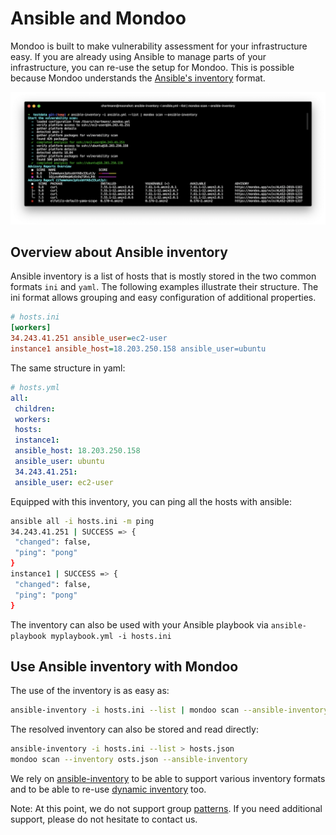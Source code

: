 # Ansible and Mondoo

Mondoo is built to make vulnerability assessment for your infrastructure easy. If you are already using Ansible to manage parts of your infrastructure, you can re-use the setup for Mondoo. This is possible because Mondoo understands the [Ansible's inventory](https://docs.ansible.com/ansible/latest/user_guide/intro_inventory.html) format.

![Mondoo using Ansible inventory](../static/ansible-inventory.png)

## Overview about Ansible inventory

Ansible inventory is a list of hosts that is mostly stored in the two common formats `ini` and `yaml`. The following examples illustrate their structure. The ini format allows grouping and easy configuration of additional properties.

```ini
# hosts.ini
[workers]
34.243.41.251 ansible_user=ec2-user
instance1 ansible_host=18.203.250.158 ansible_user=ubuntu
```

The same structure in yaml:

```yml
# hosts.yml
all:
 children:
 workers:
 hosts:
 instance1:
 ansible_host: 18.203.250.158
 ansible_user: ubuntu
 34.243.41.251:
 ansible_user: ec2-user
```

Equipped with this inventory, you can ping all the hosts with ansible:

```bash
ansible all -i hosts.ini -m ping
34.243.41.251 | SUCCESS => {
 "changed": false,
 "ping": "pong"
}
instance1 | SUCCESS => {
 "changed": false,
 "ping": "pong"
}
```

The inventory can also be used with your Ansible playbook via `ansible-playbook myplaybook.yml -i hosts.ini`

## Use Ansible inventory with Mondoo

The use of the inventory is as easy as:

```bash
ansible-inventory -i hosts.ini --list | mondoo scan --ansible-inventory
```

The resolved inventory can also be stored and read directly:

```bash
ansible-inventory -i hosts.ini --list > hosts.json
mondoo scan --inventory osts.json --ansible-inventory
```

We rely on [ansible-inventory](https://docs.ansible.com/ansible/latest/cli/ansible-inventory.html) to be able to support various inventory formats and to be able to re-use [dynamic inventory](https://docs.ansible.com/ansible/latest/user_guide/intro_dynamic_inventory.html) too.

Note: At this point, we do not support group [patterns](https://docs.ansible.com/ansible/latest/user_guide/intro_patterns.html). If you need additional support, please do not hesitate to contact us.